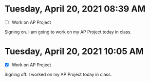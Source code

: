 # Tuesday, April 20, 2021 08:39 AM
- [ ] Work on AP Project

Signing on. I am going to work on my AP Project today in class.

# Tuesday, April 20, 2021 10:05 AM
- [X] Work on AP Project

Signing off. I worked on my AP Project today in class.

